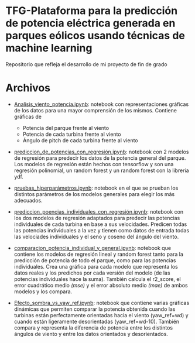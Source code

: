 # TFG-Plataforma para la predicción de potencia eléctrica generada en parques eólicos usando técnicas de machine learning
Repositorio que refleja el desarrollo de mi proyecto de fin de grado

# Archivos

- [Analisis_viento_potencia.ipynb](https://github.com/Lucia1009/TFG-Red-neuronal-turbinas-eolicas/blob/main/Analisis_viento_potencia.ipynb "Analisis_viento_potencia.ipynb"): notebook con representaciones gráficas de los datos para una mayor comprensión de los mismos. Contiene gráficas de
	- Potencia del parque frente al viento
	- Potencia de cada turbina frente al viento
	- Ángulo de pitch de cada turbina frente al viento

- [prediccion_de_potencias_con_regresión.ipynb](https://github.com/Lucia1009/TFG-Red-neuronal-turbinas-eolicas/blob/main/prediccion_de_potencias_con_regresi%C3%B3n.ipynb "prediccion_de_potencias_con_regresión.ipynb"): notebook con 2 modelos de regresión para predecir los datos de la potencia general del parque. Los modelos de regresión están hechos con tensorflow y son una regresión polinomial, un random forest y un random forest con la librería ydf. 

- [pruebas_hiperparámetros.ipynb](https://github.com/Lucia1009/TFG-Red-neuronal-turbinas-eolicas/blob/main/pruebas_hiperpar%C3%A1metros.ipynb "pruebas_hiperparámetros.ipynb"): notebook en el que se prueban los distintos parámetros de los modelos generales para elegir los más adecuados.

- [prediccion_poencias_individuales_con_regresión.ipynb](https://github.com/Lucia1009/TFG-Red-neuronal-turbinas-eolicas/blob/main/predicci%C3%B3n_potencias_individuales_con_regresi%C3%B3n.ipynb "prediccion_poencias_individuales_con_regresión.ipynb"): notebook con los dos modelos de regresión adaptados para predecir las potencias individuales de cada turbina en base a sus velocidades. Predicen todas las potencias individuales a la vez y tienen como datos de entrada todas las velociades individuales y el seno y coseno del ángulo del viento.

- [comparacion_potencia_individual_y_general.ipynb](https://github.com/Lucia1009/TFG-Red-neuronal-turbinas-eolicas/blob/main/comparacion_potencia_individual_y_general.ipynb "comparacion_potencia_individual_y_general"): notebook que contiene los modelos de regresión lineal y random forest tanto para la predicción de potencia de todo el parque, como para las potencias individuales. Crea una gráfica para cada modelo que representa los datos reales y los predichos por cada versión del modelo (de las potencias individuales hace la suma). También calcula el r2_score, el error cuadrático medio *(mse)* y el error absoluto medio *(mae)* de ambos modelos y los compara.

- [Efecto_sombra_vs_yaw_ref.ipynb](https://github.com/Lucia1009/TFG-Red-neuronal-turbinas-eolicas/blob/desarrollo/Efecto_sombra_vs_yaw_ref.ipynb "Efecto_sombra_vs_yaw_ref.ipynb"): notebook que contiene varias gráficas dinámicas que permiten comparar la potencia obtenida cuando las turbinas están perfectamente orientadas hacia el viento (yaw_ref=wd) y cuando están ligeramente desorientadas (yaw_ref=wd-10). También compara y representa la diferencia de potencia entre los distintos ángulos de viento y entre los datos orientados y desorientados.
